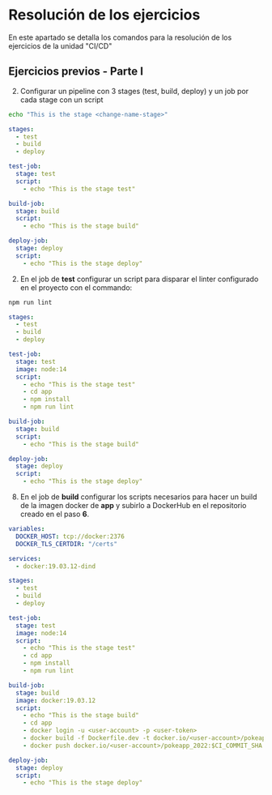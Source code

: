 # Resolución de los ejercicios

En este apartado se detalla los comandos para la resolución de los ejercicios de la unidad "CI/CD"

## Ejercicios previos - Parte I

2. Configurar un pipeline con 3 stages (test, build, deploy) y un job por cada stage con un script

```sh
echo "This is the stage <change-name-stage>"
```

```yaml
stages:
  - test
  - build
  - deploy

test-job:
  stage: test
  script:
    - echo "This is the stage test"

build-job:
  stage: build
  script:
    - echo "This is the stage build"

deploy-job:
  stage: deploy
  script:
    - echo "This is the stage deploy"
```

2. En el job de __test__ configurar un script para disparar el linter configurado en el proyecto con el commando:

```sh
npm run lint
```

```yaml
stages:
  - test
  - build
  - deploy

test-job:
  stage: test
  image: node:14
  script:
    - echo "This is the stage test"
    - cd app
    - npm install
    - npm run lint

build-job:
  stage: build
  script:
    - echo "This is the stage build"

deploy-job:
  stage: deploy
  script:
    - echo "This is the stage deploy"
```

8. En el job de __build__ configurar los scripts necesarios para hacer un build de la imagen docker de __app__ y subirlo a DockerHub en el repositorio creado en el paso __6__.

```yaml
variables:
  DOCKER_HOST: tcp://docker:2376
  DOCKER_TLS_CERTDIR: "/certs"

services:
  - docker:19.03.12-dind

stages:
  - test
  - build
  - deploy

test-job:
  stage: test
  image: node:14
  script:
    - echo "This is the stage test"
    - cd app
    - npm install
    - npm run lint

build-job:
  stage: build
  image: docker:19.03.12
  script:
    - echo "This is the stage build"
    - cd app
    - docker login -u <user-account> -p <user-token>
    - docker build -f Dockerfile.dev -t docker.io/<user-account>/pokeapp_2022:$CI_COMMIT_SHA .
    - docker push docker.io/<user-account>/pokeapp_2022:$CI_COMMIT_SHA

deploy-job:
  stage: deploy
  script:
    - echo "This is the stage deploy"
```
